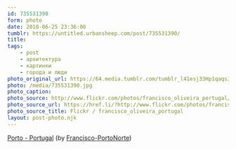 ```yaml
---
id: 735531390
form: photo
date: 2010-06-25 23:36:00
tumblr: https://untitled.urbansheep.com/post/735531390/
title:
tags:
    - post
    - архитектура
    - картинки
    - города и люди
photo_original_url: https://64.media.tumblr.com/tumblr_l41esj33Hp1qaqs3eo1_500.jpg
photo: /media/735531390.jpg
photo_caption: 
photo_source: http://www.flickr.com/photos/francisco_oliveira_portugal/3444863007/
photo_source_url: https://href.li/?http://www.flickr.com/photos/francisco_oliveira_portugal/3444863007/
photo_source_title: Flickr / francisco_oliveira_portugal
layout: post-photo.njk
---
```


<p><a href="http://www.flickr.com/photos/francisco_oliveira_portugal/3444863007/">Porto - Portugal</a> (by <a href="http://flickr.com/photos/francisco_oliveira_portugal">Francisco-PortoNorte</a>)</p>
